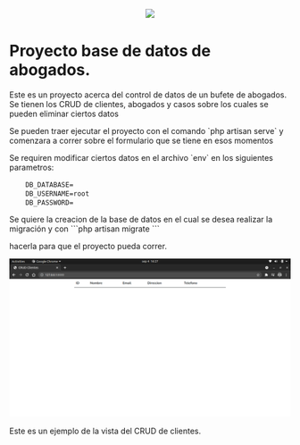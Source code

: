 <p align="center"><a href="https://laravel.com" target="_blank"><img src="https://raw.githubusercontent.com/laravel/art/master/logo-lockup/5%20SVG/2%20CMYK/1%20Full%20Color/laravel-logolockup-cmyk-red.svg" width="400"></a></p>

# Proyecto base de datos de abogados.

<p>Este es un proyecto acerca del control de datos de un bufete de abogados. 
Se tienen los CRUD de clientes, abogados y casos sobre los cuales se pueden eliminar ciertos datos</p>
<p> Se pueden traer ejecutar el proyecto con el comando `php artisan serve` y comenzara a correr 
sobre el formulario que se tiene en esos momentos<p>
<p>Se requiren modificar ciertos datos en el archivo `env` en los siguientes parametros: </p>

``` 
    DB_DATABASE=
    DB_USERNAME=root
    DB_PASSWORD=
```
<p>Se quiere la creacion de la base de datos en el cual se desea realizar la migración y con 
```php artisan migrate
``` 
<p>hacerla para que el proyecto pueda correr.</p>

<img src=".//image/crud-clientes.png">
<p>Este es un ejemplo de la vista del CRUD de clientes.</p>

